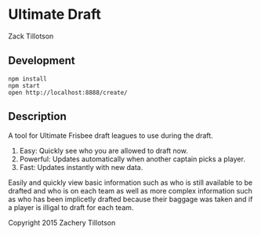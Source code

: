 # Ultimate Draft
Zack Tillotson

## Development

```
npm install
npm start
open http://localhost:8888/create/
```

## Description

A tool for Ultimate Frisbee draft leagues to use during the draft. 


1. Easy: Quickly see who you are allowed to draft now.
2. Powerful: Updates automatically when another captain picks a player.
3. Fast: Updates instantly with new data.

Easily and quickly view basic information such as who is still available to be drafted and who is on each team as well as more complex information such as who has been implicetly drafted because their baggage was taken and if a player is illigal to draft for each team.

Copyright 2015 Zachery Tillotson